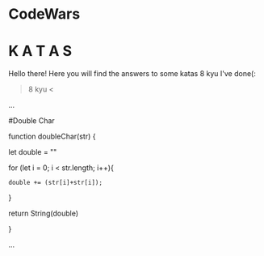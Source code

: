 # CodeWars 

# K A T A S 

Hello there! Here you will find the answers to some katas 8 kyu I've done(:  

> 8 kyu <

...

#Double Char 

function doubleChar(str) {

  let double = "" 
  
  for (let i = 0; i < str.length; i++){
  
    double += (str[i]+str[i]);
    
  }
  
  return String(double)  

}

...








